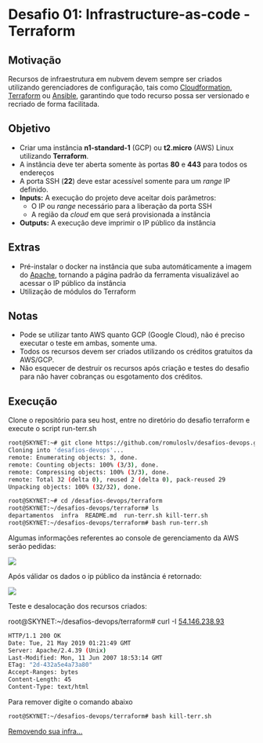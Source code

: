 # Desafio 01: Infrastructure-as-code - Terraform

## Motivação

Recursos de infraestrutura em nubvem devem sempre ser criados utilizando gerenciadores de configuração, tais como [Cloudformation](https://aws.amazon.com/cloudformation/), [Terraform](https://www.terraform.io/) ou [Ansible](https://www.ansible.com/), garantindo que todo recurso possa ser versionado e recriado de forma facilitada.

## Objetivo

- Criar uma instância **n1-standard-1** (GCP) ou **t2.micro** (AWS) Linux utilizando **Terraform**.
- A instância deve ter aberta somente às portas **80** e **443** para todos os endereços
- A porta SSH (**22**) deve estar acessível somente para um _range_ IP definido.
- **Inputs:** A execução do projeto deve aceitar dois parâmetros:
  - O IP ou _range_ necessário para a liberação da porta SSH
  - A região da _cloud_ em que será provisionada a instância
- **Outputs:** A execução deve imprimir o IP público da instância


## Extras

- Pré-instalar o docker na instância que suba automáticamente a imagem do [Apache](https://hub.docker.com/_/httpd/), tornando a página padrão da ferramenta visualizável ao acessar o IP público da instância
- Utilização de módulos do Terraform

## Notas
- Pode se utilizar tanto AWS quanto GCP (Google Cloud), não é preciso executar o teste em ambas, somente uma.
- Todos os recursos devem ser criados utilizando os créditos gratuitos da AWS/GCP.
- Não esquecer de destruir os recursos após criação e testes do desafio para não haver cobranças ou esgotamento dos créditos.

## Execução

Clone o repositório para seu host, entre no diretório do desafio terraform
e execute o script run-terr.sh

```bash
root@SKYNET:~# git clone https://github.com/romuloslv/desafios-devops.git
Cloning into 'desafios-devops'...
remote: Enumerating objects: 3, done.
remote: Counting objects: 100% (3/3), done.
remote: Compressing objects: 100% (3/3), done.
remote: Total 32 (delta 0), reused 2 (delta 0), pack-reused 29
Unpacking objects: 100% (32/32), done.

root@SKYNET:~# cd /desafios-devops/terraform
root@SKYNET:~/desafios-devops/terraform# ls
departamentos  infra  README.md  run-terr.sh kill-terr.sh
root@SKYNET:~/desafios-devops/terraform# bash run-terr.sh
```

Algumas informações referentes ao console de gerenciamento da AWS serão pedidas:

![](https://i.imgur.com/Ff3d2ht.png)

Após válidar os dados o ip público da instância é retornado:

![](https://i.imgur.com/47AMKfP.png)

Teste e desalocação dos recursos criados:

root@SKYNET:~/desafios-devops/terraform# curl -I [54.146.238.93](https://i.imgur.com/3v9neOz.png)
```bash
HTTP/1.1 200 OK
Date: Tue, 21 May 2019 01:21:49 GMT
Server: Apache/2.4.39 (Unix)
Last-Modified: Mon, 11 Jun 2007 18:53:14 GMT
ETag: "2d-432a5e4a73a80"
Accept-Ranges: bytes
Content-Length: 45
Content-Type: text/html
```

Para remover digite o comando abaixo

```bash
root@SKYNET:~/desafios-devops/terraform# bash kill-terr.sh 
```

[ Removendo sua infra... ](https://i.imgur.com/z8Pn7Gp.png)
